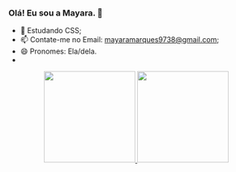 ### Olá! Eu sou a Mayara. 👋

- 🌱 Estudando CSS;
- 📫 Contate-me no Email: mayaramarques9738@gmail.com;
-  😄 Pronomes: Ela/dela.
-  
<div align="center">
  <a href="https://github.com/May3010">
  <img height="180em" src="https://github-readme-stats.vercel.app/api?username=may3010&show_icons=true&theme=dracula&include_all_commits=true&count_private=true"/>
  <img height="180em" src="https://github-readme-stats.vercel.app/api/top-langs/?username=rafaballerini&layout=compact&langs_count=7&theme=dracula"/>
</div>
